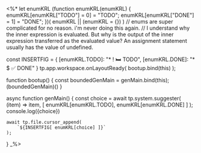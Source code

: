<%*
let enumKRL
(function enumKRL(enumKRL) {
	enumKRL[enumKRL["TODO"] = 0] = "TODO";
	enumKRL[enumKRL["DONE"] = 1] = "DONE";
})( enumKRL || (enumKRL = {}) )
// enums are super complicated for no reason. i'm never doing this again.
// I understand why the inner expression is evaluated. But why is the output of the inner expression transferred as the evaluated value? An assignment statement usually has the value of undefined.

const INSERTFIG = {
	[enumKRL.TODO]: "* ! 🛏 TODO",
	[enumKRL.DONE]: "* $ ✅ DONE"
}
tp.app.workspace.onLayoutReady( bootup.bind(this) );

function bootup() {
	const boundedGenMain = genMain.bind(this);
	(boundedGenMain)()
}


async function genMain() {
	const choice = await tp.system.suggester(
		(item) => item, [ enumKRL[enumKRL.TODO], enumKRL[enumKRL.DONE] ]
	);
	console.log({choice})

	await tp.file.cursor_append(
		`${INSERTFIG[ enumKRL[choice] ]}`
	);
}
_%>

